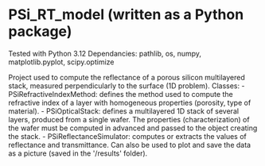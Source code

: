 # PSi_RT_model (written as a Python package)
Tested with Python 3.12
Dependancies: pathlib, os, numpy, matplotlib.pyplot, scipy.optimize

Project used to compute the reflectance of a porous silicon multilayered stack, measured perpendicularly to the surface (1D problem). 
Classes:
    - PSiRefractiveIndexMethod: defines the method used to compute the refractive index of a layer with homogeneous properties (porosity, type of material). 
    - PSiOpticalStack: defines a multilayered 1D stack of several layers, produced from a single wafer. The properties (characterization) of the wafer must be computed in advanced and passed to the object creating the stack. 
    - PSiReflectanceSimulator: computes or extracts the values of reflectance and transmittance. Can also be used to plot and save the data as a picture (saved in the '/results' folder).


